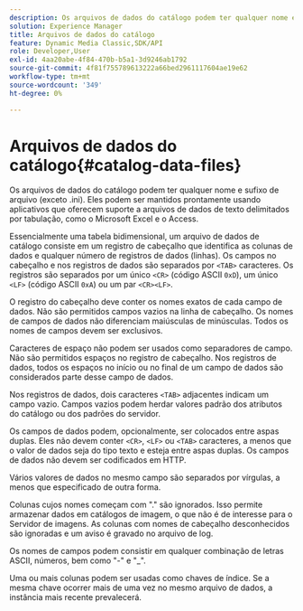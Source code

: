 ```yaml
---
description: Os arquivos de dados do catálogo podem ter qualquer nome e sufixo de arquivo (exceto .ini). Eles podem ser mantidos prontamente usando aplicativos que oferecem suporte a arquivos de dados de texto delimitados por tabulação, como o Microsoft Excel e o Access.
solution: Experience Manager
title: Arquivos de dados do catálogo
feature: Dynamic Media Classic,SDK/API
role: Developer,User
exl-id: 4aa20abe-4f84-470b-b5a1-3d9246ab1792
source-git-commit: 4f81f755789613222a66bed2961117604ae19e62
workflow-type: tm+mt
source-wordcount: '349'
ht-degree: 0%

---
```


# Arquivos de dados do catálogo{#catalog-data-files}

Os arquivos de dados do catálogo podem ter qualquer nome e sufixo de arquivo (exceto .ini). Eles podem ser mantidos prontamente usando aplicativos que oferecem suporte a arquivos de dados de texto delimitados por tabulação, como o Microsoft Excel e o Access.

Essencialmente uma tabela bidimensional, um arquivo de dados de catálogo consiste em um registro de cabeçalho que identifica as colunas de dados e qualquer número de registros de dados (linhas). Os campos no cabeçalho e nos registros de dados são separados por `<TAB>` caracteres. Os registros são separados por um único `<CR>` (código ASCII `0xD`), um único `<LF>` (código ASCII `0xA`) ou um par `<CR><LF>`.

O registro do cabeçalho deve conter os nomes exatos de cada campo de dados. Não são permitidos campos vazios na linha de cabeçalho. Os nomes de campos de dados não diferenciam maiúsculas de minúsculas. Todos os nomes de campos devem ser exclusivos.

Caracteres de espaço não podem ser usados como separadores de campo. Não são permitidos espaços no registro de cabeçalho. Nos registros de dados, todos os espaços no início ou no final de um campo de dados são considerados parte desse campo de dados.

Nos registros de dados, dois caracteres `<TAB>` adjacentes indicam um campo vazio. Campos vazios podem herdar valores padrão dos atributos do catálogo ou dos padrões do servidor.

Os campos de dados podem, opcionalmente, ser colocados entre aspas duplas. Eles não devem conter `<CR>`, `<LF>` ou `<TAB>` caracteres, a menos que o valor de dados seja do tipo texto e esteja entre aspas duplas. Os campos de dados não devem ser codificados em HTTP.

Vários valores de dados no mesmo campo são separados por vírgulas, a menos que especificado de outra forma.

Colunas cujos nomes começam com &quot;.&quot; são ignorados. Isso permite armazenar dados em catálogos de imagem, o que não é de interesse para o Servidor de imagens. As colunas com nomes de cabeçalho desconhecidos são ignoradas e um aviso é gravado no arquivo de log.

Os nomes de campos podem consistir em qualquer combinação de letras ASCII, números, bem como &quot;-&quot; e &quot;_&quot;.

Uma ou mais colunas podem ser usadas como chaves de índice. Se a mesma chave ocorrer mais de uma vez no mesmo arquivo de dados, a instância mais recente prevalecerá.
